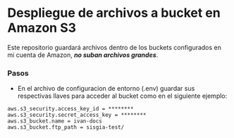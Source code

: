 # Despliegue de archivos a bucket en Amazon S3

Este repositorio guardará archivos dentro de los buckets configurados en mi cuenta de Amazon, ***no suban archivos grandes***.

### Pasos

- En el archivo de configuracion de entorno (.env) guardar sus respectivas llaves para acceder al bucket como en el siguiente ejemplo:

~~~
aws.s3_security.access_key_id = ********
aws.s3_security.secret_access_key = ********
aws.s3_bucket.name = ivan-docs
aws.s3_bucket.ftp_path = sisgia-test/
~~~

